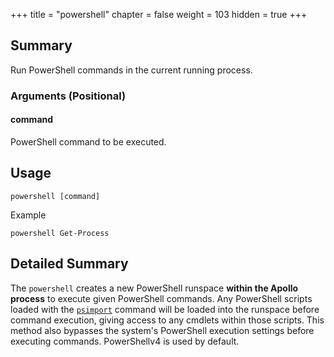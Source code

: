 +++
title = "powershell"
chapter = false
weight = 103
hidden = true
+++

## Summary
Run PowerShell commands in the current running process.

### Arguments (Positional)
#### command
PowerShell command to be executed.

## Usage
```
powershell [command]
```

Example
```
powershell Get-Process
```

## Detailed Summary
The `powershell` creates a new PowerShell runspace **within the Apollo process** to execute given PowerShell commands. Any PowerShell scripts loaded with the [`psimport`](/agents/apollo/commands/psimport/) command will be loaded into the runspace before command execution, giving access to any cmdlets within those scripts. This method also bypasses the system's PowerShell execution settings before executing commands. PowerShellv4 is used by default.
